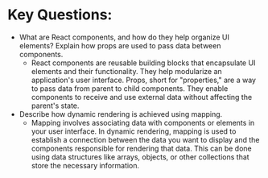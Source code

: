 # Key Questions:

- What are React components, and how do they help organize UI elements? Explain how props are used to pass data between components.
  - React components are reusable building blocks that encapsulate UI elements and their functionality. They help modularize an application's user interface. Props, short for "properties," are a way to pass data from parent to child components. They enable components to receive and use external data without affecting the parent's state.
- Describe how dynamic rendering is achieved using mapping. 
  - Mapping involves associating data with components or elements in your user interface. In dynamic rendering, mapping is used to establish a connection between the data you want to display and the components responsible for rendering that data. This can be done using data structures like arrays, objects, or other collections that store the necessary information.

